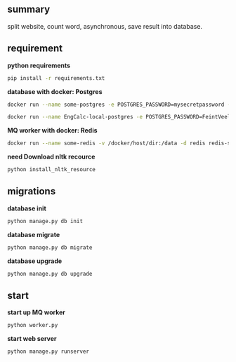 ## summary
split website, count word, asynchronous, save result into database.

## requirement
**python requirements**
```bash
pip install -r requirements.txt
```
**database with docker: Postgres** 
```bash
docker run --name some-postgres -e POSTGRES_PASSWORD=mysecretpassword -d postgres
```
```bash
docker run --name EngCalc-local-postgres -e POSTGRES_PASSWORD=FeintVeela-Vagrant -d postgress
```
**MQ worker with docker: Redis**
```bash
docker run --name some-redis -v /docker/host/dir:/data -d redis redis-server --appendonly yes
```
**need Download nltk recource**
```bash
python install_nltk_resource
```

## migrations
**database init**
```bash
python manage.py db init
```
**database migrate**
```bash
python manage.py db migrate
```

**database upgrade**
```bash
python manage.py db upgrade
```

## start
**start up MQ worker**
```bash
python worker.py
```
**start web server**
```bash
python manage.py runserver
```
